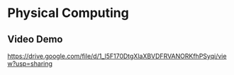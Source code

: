 # Physical Computing
## Video Demo
<https://drive.google.com/file/d/1_l5F170DtgXlaXBVDFRVANORKfhPSyqi/view?usp=sharing>